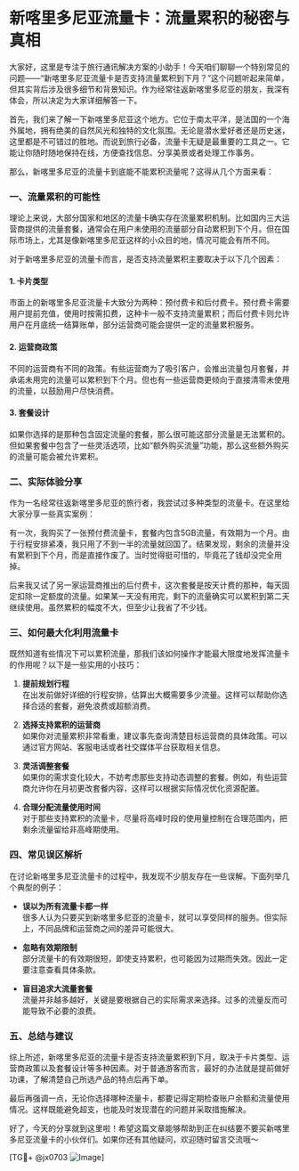 # 新喀里多尼亚流量卡：流量累积的秘密与真相

大家好，这里是专注于旅行通讯解决方案的小助手！今天咱们聊聊一个特别常见的问题——“新喀里多尼亚流量卡是否支持流量累积到下月？”这个问题听起来简单，但其实背后涉及很多细节和背景知识。作为经常往返新喀里多尼亚的朋友，我深有体会，所以决定为大家详细解答一下。

首先，我们来了解一下新喀里多尼亚这个地方。它位于南太平洋，是法国的一个海外属地，拥有绝美的自然风光和独特的文化氛围。无论是潜水爱好者还是历史迷，这里都是不可错过的胜地。而说到旅行必备，流量卡无疑是最重要的工具之一。它能让你随时随地保持在线，方便查找信息、分享美景或者处理工作事务。

那么，新喀里多尼亚的流量卡到底能不能累积流量呢？这得从几个方面来看：

### 一、流量累积的可能性

理论上来说，大部分国家和地区的流量卡确实存在流量累积机制。比如国内三大运营商提供的流量套餐，通常会在用户未使用的流量部分自动累积到下个月。但在国际市场上，尤其是像新喀里多尼亚这样的小众目的地，情况可能会有所不同。

对于新喀里多尼亚的流量卡而言，是否支持流量累积主要取决于以下几个因素：

#### 1. 卡片类型
市面上的新喀里多尼亚流量卡大致分为两种：预付费卡和后付费卡。预付费卡需要用户提前充值，使用时按需扣费，这种卡一般不支持流量累积；而后付费卡则允许用户在月底统一结算账单，部分运营商可能会提供一定的流量累积服务。

#### 2. 运营商政策
不同的运营商有不同的政策。有些运营商为了吸引客户，会推出流量包月套餐，并承诺未用完的流量可以累积到下个月。但也有一些运营商更倾向于直接清零未使用的流量，以鼓励用户尽快消费。

#### 3. 套餐设计
如果你选择的是那种包含固定流量的套餐，那么很可能这部分流量是无法累积的。但如果套餐中包含了一些灵活选项，比如“额外购买流量”功能，那么这些额外购买的流量可能会被允许累积。

### 二、实际体验分享

作为一名经常往返新喀里多尼亚的旅行者，我尝试过多种类型的流量卡。在这里给大家分享一些真实案例：

有一次，我购买了一张预付费流量卡，套餐内包含5GB流量，有效期为一个月。由于行程安排紧凑，我只用了不到一半的流量就回国了。结果发现，剩余的流量并没有累积到下个月，而是直接作废了。当时觉得挺可惜的，毕竟花了钱却没完全用掉。

后来我又试了另一家运营商推出的后付费卡，这次套餐是按天计费的那种，每天固定扣除一定额度的流量。如果某一天没有用完，剩下的流量确实可以累积到第二天继续使用。虽然累积的幅度不大，但至少让我省了不少钱。

### 三、如何最大化利用流量卡

既然知道有些情况下可以累积流量，那我们该如何操作才能最大限度地发挥流量卡的作用呢？以下是一些实用的小技巧：

1. **提前规划行程**  
   在出发前做好详细的行程安排，估算出大概需要多少流量。这样可以帮助你选择合适的套餐，避免浪费或超额消费。

2. **选择支持累积的运营商**  
   如果你对流量累积非常看重，建议事先查询清楚目标运营商的具体政策。可以通过官方网站、客服电话或者社交媒体平台获取相关信息。

3. **灵活调整套餐**  
   如果你的需求变化较大，不妨考虑那些支持动态调整的套餐。例如，有些运营商允许你在月初更改套餐内容，这样可以根据实际情况优化资源配置。

4. **合理分配流量使用时间**  
   对于那些支持累积的流量卡，尽量将高峰时段的使用量控制在合理范围内，把剩余流量留给非高峰期使用。

### 四、常见误区解析

在讨论新喀里多尼亚流量卡的过程中，我发现不少朋友存在一些误解。下面列举几个典型的例子：

- **误以为所有流量卡都一样**  
  很多人认为只要买到新喀里多尼亚的流量卡，就可以享受同样的服务。但实际上，不同品牌和运营商之间的差异可能很大。

- **忽略有效期限制**  
  部分流量卡的有效期很短，即使支持累积，也可能因为过期而失效。因此一定要注意查看具体条款。

- **盲目追求大流量套餐**  
  流量并非越多越好，关键是要根据自己的实际需求来选择。过多的流量反而可能导致不必要的浪费。

### 五、总结与建议

综上所述，新喀里多尼亚的流量卡是否支持流量累积到下月，取决于卡片类型、运营商政策以及套餐设计等多种因素。对于普通游客而言，最好的办法就是提前做好功课，了解清楚自己所选产品的特点后再下单。

最后再强调一点，无论你选择哪种流量卡，都要记得定期检查账户余额和流量使用情况。这样既能避免超支，也能及时发现潜在的问题并采取措施解决。

好了，今天的分享就到这里啦！希望这篇文章能够帮助到正在纠结要不要买新喀里多尼亚流量卡的小伙伴们。如果你还有其他疑问，欢迎随时留言交流哦～

[TG💪+ @jx0703 ![Image](https://github.com/user-attachments/assets/dbca1d08-cadb-493c-b0ec-ad6f7a83f270)]